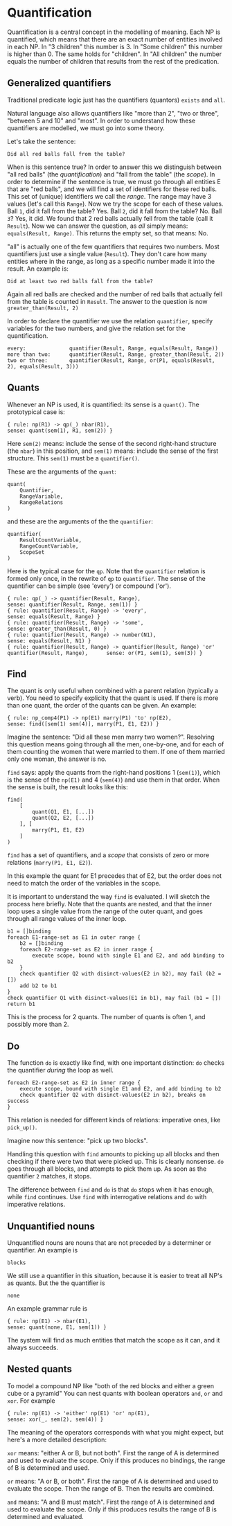 # Quantification

Quantification is a central concept in the modelling of meaning. Each NP is quantified, which means that there are an exact number of entities involved in each NP. In "3 children" this number is 3. In "Some children" this number is higher than 0. The same holds for "children". In "All children" the number equals the number of children that results from the rest of the predication.     

## Generalized quantifiers

Traditional predicate logic just has the quantifiers (quantors) `exists` and `all`.

Natural language also allows quantifiers like "more than 2", "two or three", "between 5 and 10" and "most". In order to understand how these quantifiers are modelled, we must go into some theory.

Let's take the sentence:

    Did all red balls fall from the table?
    
When is this sentence true? In order to answer this we distinguish between "all red balls" (the _quantification_) and "fall from the table" (the _scope_). In order to determine if the sentence is true, we must go through all entities E that are "red balls", and we will find a set of identifiers for these red balls. This set of (unique) identifiers we call the _range_. The range may have 3 values (let's call this `Range`). Now we try the scope for each of these values. Ball `1`, did it fall from the table? Yes. Ball `2`, did it fall from the table? No. Ball `3`? Yes, it did. We found that 2 red balls actually fell from the table (call it `Result`). Now we can answer the question, as _all_ simply means: `equals(Result, Range)`. This returns the empty set, so that means: No.

"all" is actually one of the few quantifiers that requires two numbers. Most quantifiers just use a single value (`Result`). They don't care how many entities where in the range, as long as a specific number made it into the result. An example is:

    Did at least two red balls fall from the table?
    
Again all red balls are checked and the number of red balls that actually fell from the table is counted in `Result`. The answer to the question is now `greater_than(Result, 2)`    

In order to declare the quantifier we use the relation `quantifier`, specify variables for the two numbers, and give the relation set for the quantification. 

    every:              quantifier(Result, Range, equals(Result, Range))
    more than two:      quantifier(Result, Range, greater_than(Result, 2))
    two or three:       quantifier(Result, Range, or(P1, equals(Result, 2), equals(Result, 3)))

## Quants 

Whenever an NP is used, it is quantified: its sense is a `quant()`. The prototypical case is:

    { rule: np(R1) -> qp(_) nbar(R1),                                      sense: quant(sem(1), R1, sem(2)) }
    
Here `sem(2)` means: include the sense of the second right-hand structure (the `nbar`) in this position, and `sem(1)` means: include the sense of the first structure. This `sem(1)` must be a `quantifier()`. 
    
These are the arguments of the `quant`:

    quant(
        Quantifier,
        RangeVariable,
        RangeRelations        
    )
    
and these are the arguments of the the `quantifier`:

    quantifier(
        ResultCountVariable,
        RangeCountVariable,
        ScopeSet
    )    

Here is the typical case for the `qp`. Note that the `quantifier` relation is formed only once, in the rewrite of `qp` to `quantifier`. The sense of the quantifier can be simple (see 'every') or compound ('or').    

    { rule: qp(_) -> quantifier(Result, Range),                                                         sense: quantifier(Result, Range, sem(1)) }
    { rule: quantifier(Result, Range) -> 'every',                                                       sense: equals(Result, Range) }
    { rule: quantifier(Result, Range) -> 'some',                                                        sense: greater_than(Result, 0) }
    { rule: quantifier(Result, Range) -> number(N1),                                                    sense: equals(Result, N1) }
	{ rule: quantifier(Result, Range) -> quantifier(Result, Range) 'or' quantifier(Result, Range),	    sense: or(P1, sem(1), sem(3)) }

## Find

The quant is only useful when combined with a parent relation (typically a verb). You need to specify explicity that the quant is used. If there is more than one quant, the order of the quants can be given. An example:

    { rule: np_comp4(P1) -> np(E1) marry(P1) 'to' np(E2),                    sense: find([sem(1) sem(4)], marry(P1, E1, E2)) }
    
Imagine the sentence: "Did all these men marry two women?". Resolving this question means going through all the men, one-by-one, and for each of them counting the women that were married to them. If one of them married only one woman, the answer is no.     
    
`find` says: apply the quants from the right-hand positions 1 (`sem(1)`), which is the sense of the `np(E1)` and 4 (`sem(4)`) and use them in that order. When the sense is built, the result looks like this:

    find(
        [
            quant(Q1, E1, [...]) 
            quant(Q2, E2, [...])
        ], [
            marry(P1, E1, E2)
        ]
    )     

`find` has a set of quantifiers, and a _scope_ that consists of zero or more relations (`marry(P1, E1, E2)`).

In this example the quant for E1 precedes that of E2, but the order does not need to match the order of the variables in the scope.

It is important to understand the way `find` is evaluated. I will sketch the process here briefly. Note that the quants are nested, and that the inner loop uses a single value from the range of the outer quant, and goes through all range values of the inner loop.

    b1 = []binding
    foreach E1-range-set as E1 in outer range {
        b2 = []binding
        foreach E2-range-set as E2 in inner range {
            execute scope, bound with single E1 and E2, and add binding to b2
        }
        check quantifier Q2 with disinct-values(E2 in b2), may fail (b2 = [])
        add b2 to b1
    }
    check quantifier Q1 with disinct-values(E1 in b1), may fail (b1 = [])
    return b1
    
This is the process for 2 quants. The number of quants is often 1, and possibly more than 2.    

## Do

The function `do` is exactly like find, with one important distinction: `do` checks the quantifier _during_ the loop as well.

    foreach E2-range-set as E2 in inner range {
        execute scope, bound with single E1 and E2, and add binding to b2
        check quantifier Q2 with disinct-values(E2 in b2), breaks on success
    }  

This relation is needed for different kinds of relations: imperative ones, like `pick_up()`.

Imagine now this sentence: "pick up two blocks". 

Handling this question with `find` amounts to picking up all blocks and then checking if there were two that were picked up. This is clearly nonsense. `do` goes through all blocks, and attempts to pick them up. As soon as the quantifier `2` matches, it stops.

The difference between `find` and `do` is that `do` stops when it has enough, while `find` continues. Use `find` with interrogative relations and `do` with imperative relations. 

## Unquantified nouns

Unquantified nouns are nouns that are not preceded by a determiner or quantifier. An example is 

    blocks 

We still use a quantifier in this situation, because it is easier to treat all NP's as quants. But the the quantifier is 

    none
    
An example grammar rule is

    { rule: np(E1) -> nbar(E1),                                            sense: quant(none, E1, sem(1)) }       

The system will find as much entities that match the scope as it can, and it always succeeds.

## Nested quants

To model a compound NP like "both of the red blocks and either a green cube or a pyramid" You can nest quants with boolean operators `and`, `or` and `xor`. For example

    { rule: np(E1) -> 'either' np(E1) 'or' np(E1),                         sense: xor(_, sem(2), sem(4)) }
        
The meaning of the operators corresponds with what you might expect, but here's a more detailed description:

`xor` means: "either A or B, but not both". First the range of A is determined and used to evaluate the scope. Only if this produces no bindings, the range of B is determined and used.

`or` means: "A or B, or both". First the range of A is determined and used to evaluate the scope. Then the range of B. Then the results are combined.

`and` means: "A and B must match". First the range of A is determined and used to evaluate the scope. Only if this produces results the range of B is determined and evaluated.     
